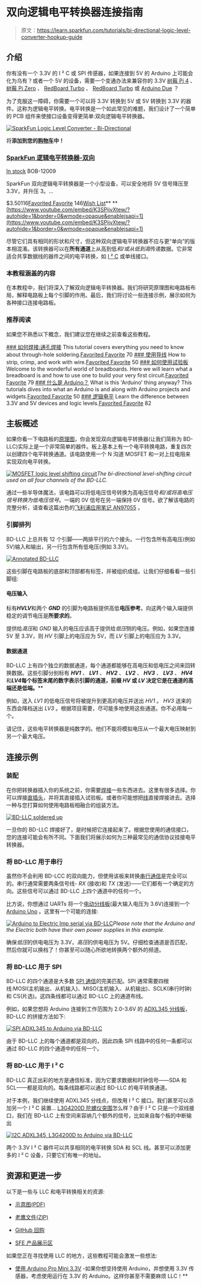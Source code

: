 # 双向逻辑电平转换器连接指南

> 原文：<https://learn.sparkfun.com/tutorials/bi-directional-logic-level-converter-hookup-guide>

## 介绍

你有没有一个 3.3V 的 I ² C 或 SPI 传感器，如果连接到 5V 的 Arduino 上可能会化为乌有？或者一个 5V 的设备，需要一个变通办法来兼容你的 3.3V [树莓 Pi 4](https://www.sparkfun.com/products/15447) 、[树莓 Pi Zero](https://www.sparkfun.com/products/15470) 、 [RedBoard Turbo](https://www.sparkfun.com/products/14812) 、 [RedBoard Turbo](https://www.sparkfun.com/products/14812) 或 [Arduino Due](https://www.sparkfun.com/products/11589) ？

为了克服这一障碍，你需要一个可以将 3.3V 转换到 5V 或 5V 转换到 3.3V 的器件。这称为逻辑电平转换。电平转换是一个如此常见的难题，我们设计了一个简单的 PCB 组件来使接口设备变得更简单:双向逻辑电平转换器。

[![SparkFun Logic Level Converter - Bi-Directional](img/384bccc30e8e0f44522d21d64e8aabd8.png)](https://www.sparkfun.com/products/12009) 

将**添加到您的[购物车](https://www.sparkfun.com/cart)中！**

### [SparkFun 逻辑电平转换器-双向](https://www.sparkfun.com/products/12009)

[In stock](https://learn.sparkfun.com/static/bubbles/ "in stock") BOB-12009

SparkFun 双向逻辑电平转换器是一个小型设备，可以安全地将 5V 信号降压至 3.3V，并升压 3。…

$3.50116[Favorited Favorite](# "Add to favorites") 146[Wish List](# "Add to wish list")** **[https://www.youtube.com/embed/K3SPijvXtew/?autohide=1&border=0&wmode=opaque&enablejsapi=1](https://www.youtube.com/embed/K3SPijvXtew/?autohide=1&border=0&wmode=opaque&enablejsapi=1)

尽管它们具有相同的形状和尺寸，但这种双向逻辑电平转换器不应与更“单向”的版本相混淆。该转换器可以在**所有通道**上从高到低*和/或从低到高*传递数据。它非常适合共享数据线的器件之间的电平转换，如 [I ² C](https://learn.sparkfun.com/tutorials/i2c) 或单线接口。

### 本教程涵盖的内容

在本教程中，我们将深入了解双向逻辑电平转换器。我们将研究原理图和电路板布局，解释电路板上每个引脚的作用。最后，我们将讨论一些连接示例，展示如何为各种接口连接电路板。

### 推荐阅读

如果您不熟悉以下概念，我们建议您在继续之前查看这些教程。

[](https://learn.sparkfun.com/tutorials/how-to-solder-through-hole-soldering) [### 如何焊接:通孔焊接](https://learn.sparkfun.com/tutorials/how-to-solder-through-hole-soldering) This tutorial covers everything you need to know about through-hole soldering.[Favorited Favorite](# "Add to favorites") 70[](https://learn.sparkfun.com/tutorials/working-with-wire) [### 使用导线](https://learn.sparkfun.com/tutorials/working-with-wire) How to strip, crimp, and work with wire.[Favorited Favorite](# "Add to favorites") 50[](https://learn.sparkfun.com/tutorials/how-to-use-a-breadboard) [### 如何使用试验板](https://learn.sparkfun.com/tutorials/how-to-use-a-breadboard) Welcome to the wonderful world of breadboards. Here we will learn what a breadboard is and how to use one to build your very first circuit.[Favorited Favorite](# "Add to favorites") 79[](https://learn.sparkfun.com/tutorials/what-is-an-arduino) [### 什么是 Arduino？](https://learn.sparkfun.com/tutorials/what-is-an-arduino) What is this 'Arduino' thing anyway? This tutorials dives into what an Arduino is and along with Arduino projects and widgets.[Favorited Favorite](# "Add to favorites") 50[](https://learn.sparkfun.com/tutorials/logic-levels) [### 逻辑电平](https://learn.sparkfun.com/tutorials/logic-levels) Learn the difference between 3.3V and 5V devices and logic levels.[Favorited Favorite](# "Add to favorites") 82

## 主板概述

如果你看一下电路板的[原理图](https://cdn.sparkfun.com/datasheets/BreakoutBoards/Logic_Level_Bidirectional.pdf)，你会发现双向逻辑电平转换器(让我们简称为 BD-LLC)实际上是一个非常简单的器件。板上基本上有一个电平转换电路，重复四次以创建四个电平转换通道。该电路使用一个 N 沟道 MOSFET 和一对上拉电阻来实现双向电平转换。

[![MOSFET logic level shifting circuit](img/c3885b25a08a8b6649a09ca7afb1147a.png)](https://cdn.sparkfun.com/assets/f/3/3/4/4/526842ae757b7f1b128b456f.png)*The bi-directional level-shifting circuit used on all four channels of the BD-LLC.*

通过一些半导体魔法，该电路可以将低电压信号转换为高电压信号*和/或将高电压信号转换为低电压信号*。一端的 0V 信号在另一端保持 0V 信号。欲了解该电路的完整分析，请查看这篇出色的[飞利浦应用笔记 AN97055](http://cdn.sparkfun.com/tutorialimages/BD-LogicLevelConverter/an97055.pdf) 。

### 引脚排列

BD-LLC 上总共有 12 个引脚——两排平行的六个接头。一行包含所有高电压(例如 5V)输入和输出，另一行包含所有低电压(例如 3.3V)。

[![Annotated BD-LLC](img/f7383ce538aaf3671410dd17a828aad2.png)](https://cdn.sparkfun.com/assets/f/d/5/8/4/526842ae757b7f5c108b456b.png)

这些引脚在电路板的底部和顶部都有标签，并被组织成组。让我们仔细看看一些引脚组:

#### 电压输入

标有***HV******LV***和两个 ***GND*** 的引脚为电路板提供高低**电压参考**。向这两个输入端提供稳定的调节电压是**所要求的**。

提供给*高压*和 *GND* 输入的电压应该高于提供给*低压*侧的电压。例如，如果您连接 5V 至 3.3V，则 *HV* 引脚上的电压应为 5V，而 *LV* 引脚上的电压应为 3.3V。

#### 数据通道

BD-LLC 上有四个独立的数据通道，每个通道都能够在高电压和低电压之间来回转换数据。这些引脚分别标有 ***HV1*** 、 ***LV1*** 、 ***HV2*** 、 ***LV2*** 、 ***HV3*** 、 ***LV3*** 、 ***HV4*** 和***LV4*每个标签末尾的数字表示引脚的通道，前缀 *HV* 或 *LV* 决定它是在通道的高端还是低端。****

例如，送入 *LV1* 的低电压信号将被提升到更高的电压并送出 *HV1* 。 *HV3* 送来的东西会降档送出 *LV3* 。根据项目需要，尽可能多地使用这些通道。你不必用每一个。

请记住，这些电平转换器是纯数字的。他们不能将模拟电压从一个最大电压映射到另一个最大电压。

## 连接示例

### 装配

在你把转换器插入你的系统之前，你需要[焊接](https://learn.sparkfun.com/tutorials/how-to-solder-through-hole-soldering)一些东西进去。这里有很多选择。你可以焊接[直插头](https://www.sparkfun.com/products/116)，并将其直接插入试验板。或者你可能想把[线](https://www.sparkfun.com/products/11375)直接焊接进去。选择一种与您打算如何使用电路板相融合的组装方法。

[![BD-LLC soldered up](img/384a879d0c576c9379b0e55b3c525e24.png)](https://cdn.sparkfun.com/assets/9/d/3/3/d/52684977757b7f873b8b4567.png)

一旦你的 BD-LLC 焊接好了，是时候把它连接起来了。根据您使用的通信接口，您的连接可能会有所不同。下面我们将展示如何为三种最常见的通信协议挂接电平转换器。

### 将 BD-LLC 用于串行

虽然你不会利用 BD-LCC 的双向能力，但使用该板来转换[串行通信](https://learn.sparkfun.com/tutorials/serial-communication)是完全可以的。串行通常需要两条信号线- *RX* (接收)和 *TX* (发送)——它们都有一个确定的方向。这些信号可以通过 BD-LLC 上四个通道中的任何一个。

比方说，你想通过 UARTs 将一个[电动分线板](https://www.sparkfun.com/products/11400)(最大输入电压为 3.6V)连接到一个 [Arduino Uno](https://www.sparkfun.com/products/11021) 。这里有一个可能的连接:

[![Arduino to Electric Imp serial via BD-LLC](img/b0be10345ddcfcb6063ddaea73cec4a4.png)](https://cdn.sparkfun.com/assets/learn_tutorials/1/4/7/LogicLevelFixed.png)*Please note that the Arduino and the Electric both have their own power supplies in this example.*

确保*低压*的供电电压为 3.3V，*高压*的供电电压为 5V。仔细检查通道是否匹配，然后你就可以换档了！你甚至可以随心所欲地转换两个额外的频道。

### 将 BD-LLC 用于 SPI

BD-LLC 的四个通道是大多数 [SPI 通信](https://learn.sparkfun.com/tutorials/serial-peripheral-interface-spi)的完美匹配。SPI 通常需要四根线:MOSI(主机输出、从机输入)、MISO(主机输入、从机输出)、SCLK(串行时钟)和 CS(片选)。这四条线都可以通过 BD-LLC 上的通道布线。

例如，如果您想将 Arduino 连接到工作范围为 2.0-3.6V 的 [ADXL345 分线板](https://www.sparkfun.com/products/9836)，BD-LLC 的拼接方法如下:

[![SPI ADXL345 to Arduino via BD-LLC](img/2c85973dc5a16b01ee3ab31dd9c77d3a.png)](https://cdn.sparkfun.com/assets/learn_tutorials/1/4/7/spi-example_bb-02.png)

由于 BD-LLC 上的每个通道都是双向的，因此四条 SPI 线路中的任何一条都可以通过 BD-LLC 的四个通道中的任何一个。

### 将 BD-LLC 用于 I ² C

BD-LLC 真正出彩的地方是通信标准，因为它要求数据和时钟信号——SDA 和 SCL——都是双向的。每条线路都可以通过 BD-LLC 的电平转换通道。

对于本例，我们继续使用 ADXL345 分线点，但改用 I ² C 接口。我们甚至可以添加另一个 I ² C 装置... [L3G4200D 陀螺仪突围](https://www.sparkfun.com/products/10612)怎么样？由于 I ² C 只是一个双线接口，我们在 BD-LLC 上有空间来容纳几个额外的信号，比如来自每个板的中断输出

[![I2C ADXL345, L3G4200D to Arduino via BD-LLC](img/0581a1692221845512c625c76795e604.png)](https://cdn.sparkfun.com/assets/b/5/9/f/c/5266e578757b7fe84c8b456f.png)

两个 3.3V I ² C 器件可以共享相同的电平转换 SDA 和 SCL 线。甚至可以添加更多的 I ² C 设备，只要它们有唯一的地址。

## 资源和更进一步

以下是一些与 LLC 和电平转换相关的资源:

*   [示意图(PDF)](https://cdn.sparkfun.com/datasheets/BreakoutBoards/Logic_Level_Bidirectional.pdf)
*   [老鹰文件(ZIP)](https://cdn.sparkfun.com/datasheets/BreakoutBoards/Logic_Level_Bidirectional.zip)

*   [GitHub 回购](https://github.com/sparkfun/Logic_Level_Bidirectional)
*   [SFE 产品展示区](https://www.youtube.com/watch?v=K3SPijvXtew)

如果您正在寻找使用 LLC 的地方，这些教程可能会激发一些想法:

*   [使用 Arduino Pro Mini 3.3V](https://learn.sparkfun.com/tutorials/using-the-arduino-pro-mini-33v) -如果你想坚持使用 Arduino，并想使用 3.3V 传感器，考虑使用运行在 3.3V 的 Arduino。这样你甚至不需要麻烦 LLC！**